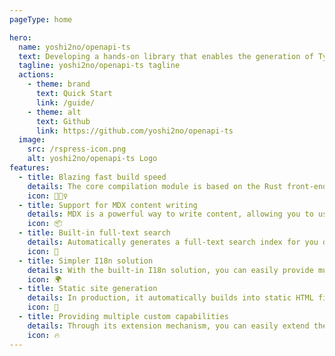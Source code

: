 ```yaml
---
pageType: home

hero:
  name: yoshi2no/openapi-ts
  text: Developing a hands-on library that enables the generation of TypeScript types from OpenAPI 3 specifications
  tagline: yoshi2no/openapi-ts tagline
  actions:
    - theme: brand
      text: Quick Start
      link: /guide/
    - theme: alt
      text: Github
      link: https://github.com/yoshi2no/openapi-ts
  image:
    src: /rspress-icon.png
    alt: yoshi2no/openapi-ts Logo
features:
  - title: Blazing fast build speed
    details: The core compilation module is based on the Rust front-end toolchain, providing a more ultimate development experience.
    icon: 🏃🏻‍♀️
  - title: Support for MDX content writing
    details: MDX is a powerful way to write content, allowing you to use React components in Markdown.
    icon: 📦
  - title: Built-in full-text search
    details: Automatically generates a full-text search index for you during construction, providing out-of-the-box full-text search capabilities.
    icon: 🎨
  - title: Simpler I18n solution
    details: With the built-in I18n solution, you can easily provide multi-language support for documents or components.
    icon: 🌍
  - title: Static site generation
    details: In production, it automatically builds into static HTML files, which can be easily deployed anywhere.
    icon: 🌈
  - title: Providing multiple custom capabilities
    details: Through its extension mechanism, you can easily extend theme UI and build process.
    icon: 🔥
---
```

